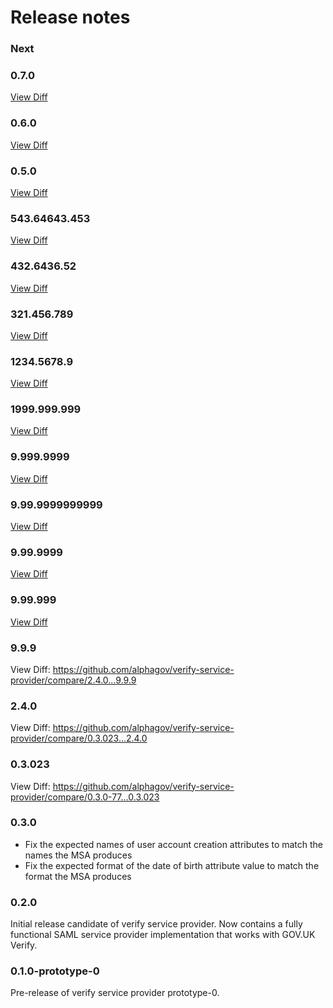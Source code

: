 Release notes
=============

### Next

### 0.7.0
[View Diff](https://github.com/alphagov/verify-service-provider/compare/0.6.0...0.7.0)

### 0.6.0
[View Diff](https://github.com/alphagov/verify-service-provider/compare/0.5.0...0.6.0)

### 0.5.0
[View Diff](https://github.com/alphagov/verify-service-provider/compare/543.64643.453...0.5.0)

### 543.64643.453
[View Diff](https://github.com/alphagov/verify-service-provider/compare/432.6436.52...543.64643.453)

### 432.6436.52
[View Diff](https://github.com/alphagov/verify-service-provider/compare/321.456.789...432.6436.52)

### 321.456.789
[View Diff](https://github.com/alphagov/verify-service-provider/compare/1234.5678.9...321.456.789)

### 1234.5678.9
[View Diff](https://github.com/alphagov/verify-service-provider/compare/1999.999.999...1234.5678.9)

### 1999.999.999
[View Diff](https://github.com/alphagov/verify-service-provider/compare/9.999.9999...1999.999.999)

### 9.999.9999
[View Diff](https://github.com/alphagov/verify-service-provider/compare/9.99.9999999999...9.999.9999)

### 9.99.9999999999
[View Diff](https://github.com/alphagov/verify-service-provider/compare/9.99.9999...9.99.9999999999)

### 9.99.9999
[View Diff](https://github.com/alphagov/verify-service-provider/compare/9.99.999...9.99.9999)

### 9.99.999
[View Diff](https://github.com/alphagov/verify-service-provider/compare/0.3.0-77...9.99.999)

### 9.9.9
View Diff: https://github.com/alphagov/verify-service-provider/compare/2.4.0...9.9.9

### 2.4.0
View Diff: https://github.com/alphagov/verify-service-provider/compare/0.3.023...2.4.0

### 0.3.023
View Diff: https://github.com/alphagov/verify-service-provider/compare/0.3.0-77...0.3.023

### 0.3.0

* Fix the expected names of user account creation attributes to match the names the MSA produces
* Fix the expected format of the date of birth attribute value to match the format the MSA produces

### 0.2.0

Initial release candidate of verify service provider. Now contains a fully
functional SAML service provider implementation that works with GOV.UK Verify.

### 0.1.0-prototype-0

Pre-release of verify service provider prototype-0.

